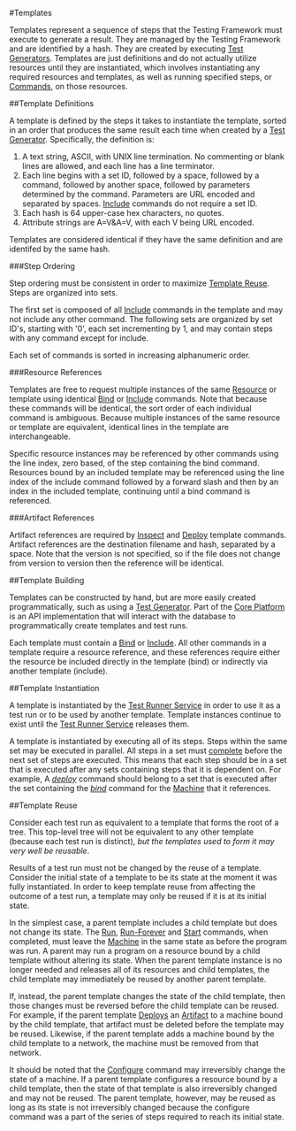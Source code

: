 #Templates

Templates represent a sequence of steps that the Testing Framework must execute to generate a result. They are managed by the Testing 
Framework and are identified by a hash. They are created by executing [Test Generators](test_generators.md). Templates are just definitions and 
do not actually utilize resources until they are instantiated, which involves instantiating any required resources and templates, as well as 
running specified steps, or [Commands](template_commands.md), on those resources.

##Template Definitions

A template is defined by the steps it takes to instantiate the template, sorted in an order that produces 
the same result each time when created by a [Test Generator](test_generators.md). Specifically, the definition is:

1.	A text string, ASCII, with UNIX line termination. No commenting or blank lines are allowed, and each line has a line terminator.
2.	Each line begins with a set ID, followed by a space, followed by a command, followed by another space, followed by parameters 
determined by the command. Parameters are URL encoded and separated by spaces. [Include](template_commands.md#include) commands 
do not require a set ID.
3.	Each hash is 64 upper-case hex characters, no quotes.
4.	Attribute strings are A=V&A=V, with each V being URL encoded.

Templates are considered identical if they have the same definition and are identifed by the same hash.

###Step Ordering

Step ordering must be consistent in order to maximize [Template Reuse](templates.md#template-reuse). Steps are organized into
sets. 

The first set is composed of all [Include](template_commands.md#include) commands in the template and may not include any other
command. The following sets are organized by set ID's, starting with '0', each set incrementing by 1, and may contain steps with 
any command except for include.

Each set of commands is sorted in increasing alphanumeric order.

###Resource References

Templates are free to request multiple instances of the same [Resource](resources.md) or template using identical [Bind](template_commands.md#bind)
or [Include](template_commands.md#include) commands. Note that because these commands will be identical, the sort order of each individual 
command is ambiguous. Because multiple instances of the same resource or template are equivalent, identical lines in the template are 
interchangeable.

Specific resource instances may be referenced by other commands using the line index, zero based, of the step containing the 
bind command. Resources bound by an included template may be referenced using the line index of the 
include command followed by a forward slash and then by an index in the included template, 
continuing until a bind command is referenced.

###Artifact References

Artifact references are required by [Inspect](template_commands.md#inspect) and [Deploy](template_commands.md#deploy) template commands. Artifact 
references are the destination filename and hash, separated by a space. Note that the version is not specified, 
so if the file does not change from version to version then the reference will be identical.

##Template Building

Templates can be constructed by hand, but are more easily created programmatically, such as using a 
[Test Generator](test_generator.md). Part of the [Core Platform](core_platform.md) is an API implementation that will interact 
with the database to programmatically create templates and test runs.

Each template must contain a [Bind](template_commands.md#bind) or [Include](template_commands.md#include). All other commands in a 
template require a resource reference, and these references require either the resource be 
included directly in the template (bind) or indirectly via another template 
(include).

##Template Instantiation

A template is instantiated by the [Test Runner Service](test_runner_service.md) in order to use it as a test run or to be used by 
another template. Template instances continue to exist until the [Test Runner Service](test_runner_service.md) releases them. 

A template is instantiated by executing all of its steps. Steps within the same set may be executed in parallel. All steps
in a set must [complete](template_commands.md) before the next set of steps are executed. This means that each step should be in a 
set that is executed after any sets containing steps that it is dependent on. For example, A [*deploy*](template_commands.md#deploy) 
command should belong to a set that is executed after the set containing the [*bind*](template_commands.md#bind) command for the 
[Machine](resources.md) that it references.

##Template Reuse

Consider each test run as equivalent to a template that forms the root of a tree. This top-level tree will not be equivalent to any 
other template (because each test run is distinct), *but the templates used to form it may very well be reusable*.

Results of a test run must not be changed by the reuse of a template. Consider the initial state of a template to be its state at 
the moment it was fully instantiated. In order to keep template reuse from affecting the outcome of a test run, a template may only
be reused if it is at its initial state.

In the simplest case, a parent template includes a child template but does not change its state. The [Run](template_commands.md#run), 
[Run-Forever](template_commands.md#run-forever) and [Start](template_commands.md#start) commands, when completed, must leave the 
[Machine](resources.md) in the same state as before the program was run. A parent may run a program on a resource bound by a child template 
without altering its state. When the parent template instance is no longer needed and releases all of its resources and child templates, the 
child template may immediately be reused by another parent template.

If, instead, the parent template changes the state of the child template, then those changes must be reversed before the child
template can be reused. For example, if the parent template [Deploys](template_commands.md#deploy) an [Artifact](artifacts.md)
to a machine bound by the child template, that artifact must be deleted before the template may be reused. Likewise, if the
parent template adds a machine bound by the child template to a network, the machine must be removed from that network.

It should be noted that the [Configure](template_commands.md#configure) command may irreversibly change the state of a
machine. If a parent template configures a resource bound by a child template, then the state of that template is also
irreversibly changed and may not be reused. The parent template, however, may be reused as long as its state is not irreversibly
changed because the configure command was a part of the series of steps required to reach its initial state.